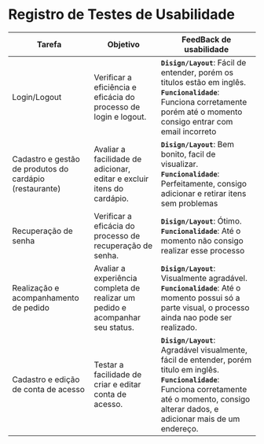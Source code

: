 # Registro de Testes de Usabilidade

|Tarefa    | Objetivo  | FeedBack de usabilidade  |
|------|------|--------------------------|
|Login/Logout|		Verificar a eficiência e eficácia do processo de login e logout.	| **`Disign/Layout`**: Fácil de entender, porém os titulos estão em inglês.     **`Funcionalidade`**: Funciona corretamente porém até o momento consigo entrar com email incorreto |
|Cadastro e gestão de produtos do cardápio (restaurante)|		Avaliar a facilidade de adicionar, editar e excluir itens do cardápio.	| **`Disign/Layout`**: Bem bonito, facil de visualizar. **`Funcionalidade`**: Perfeitamente, consigo adicionar e retirar itens sem problemas  |
|Recuperação de senha|		Verificar a eficácia do processo de recuperação de senha.	| **`Disign/Layout`**: Ótimo. **`Funcionalidade`**: Até o momento não consigo realizar esse processo  |
|Realização e acompanhamento de pedido|		Avaliar a experiência completa de realizar um pedido e acompanhar seu status.	|  **`Disign/Layout`**: Visualmente agradável. **`Funcionalidade`**: Até o momento possui só a parte visual, o processo ainda nao pode ser realizado. |
|Cadastro e edição de conta de acesso|		Testar a facilidade de criar e editar conta de acesso.	| **`Disign/Layout`**: Agradável visualmente, fácil de entender, porém titulo em inglês.  **`Funcionalidade`**: Funciona corretamente até o momento, consigo alterar dados, e adicionar mais de um endereço. |
